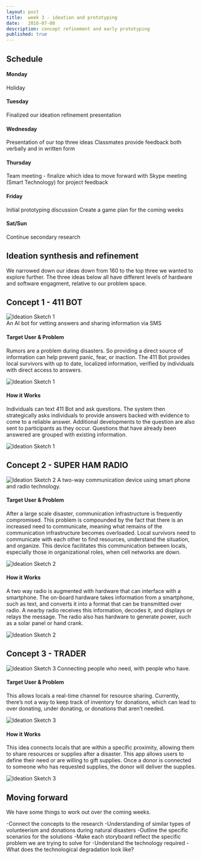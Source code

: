 ```yaml
---
layout: post
title:  week 3 - ideation and prototyping
date:   2016-07-08
description: concept refinement and early prototyping
published: true
---
```

## Schedule  

#### Monday
Holiday

#### Tuesday
Finalized our ideation refinement presentation 

#### Wednesday
Presentation of our top three ideas
Classmates provide feedback both verbally and in written form


#### Thursday
Team meeting - finalize which idea to move forward with
Skype meeting (Smart Technology) for project feedback

#### Friday
Initial prototyping discussion
Create a game plan for the coming weeks

#### Sat/Sun
Continue secondary research



## Ideation synthesis and refinement
We narrowed down our ideas down from 160 to the top three we wanted to explore further. The three ideas below all have different levels of hardware and software engagment, relative to our problem space.

## Concept 1 - 411 BOT
![Ideation Sketch 1](../../../img/week-3/Idea1DiagramHero.png)<br/>
An AI bot for vetting answers and sharing information via SMS

#### Target User & Problem
Rumors are a problem during disasters. So providing a direct source of information can help prevent panic, fear, or inaction. The 411 Bot provides local survivors with up to date, localized information, verified by individuals with direct access to answers.

![Ideation Sketch 1](../../../img/week-3/Idea1Diagram.png)

#### How it Works
Individuals can text 411 Bot and ask questions. The system then strategically asks individuals to provide answers backed with evidence to come to a reliable answer. Additional developments to the question are also sent to participants as they occur. Questions that have already been answered are grouped with existing information.

![Ideation Sketch 1](../../../img/week-3/Idea1Storyboard.png)


## Concept 2 - SUPER HAM RADIO
![Ideation Sketch 2](../../../img/week-3/Idea2DiagramHero.png)
A two-way communication device using smart phone and radio technology.

#### Target User & Problem
After a large scale disaster, communication infrastructure is frequently compromised. This problem is compounded by the fact that there is an increased need to communicate, meaning what remains of the communication infrastructure becomes overloaded. Local survivors need to communicate with each other to find resources, understand the situation, and organize. This device facilitates this communication between locals, especially those in organizational roles, when cell networks are down.

![Ideation Sketch 2](../../../img/week-3/Idea2Diagram.png)

#### How it Works
A two way radio is augmented with hardware that can interface with a smartphone. The on-board hardware takes information from a smartphone, such as text, and converts it into a format that can be transmitted over radio. A nearby radio receives this information, decodes it, and displays or relays the message. The radio also has hardware to generate power, such as a solar panel or hand crank.

![Ideation Sketch 2](../../../img/week-3/Idea2Storyboard.png)


## Concept 3 - TRADER
![Ideation Sketch 3](../../../img/week-3/Idea3DiagramHero.png)
Connecting people who need, with people who have.

#### Target User & Problem
This allows locals a real-time channel for resource sharing. Currently, there’s not a way to keep track of inventory for donations, which can lead to over donating, under donating, or donations that aren’t needed.

![Ideation Sketch 3](../../../img/week-3/Idea3Diagram.png)

#### How it Works
This idea connects locals that are within a specific proximity, allowing them to share resources or supplies after a disaster. This app allows users to define their need or are willing to gift supplies. Once a donor is connected to someone who has requested supplies, the donor will deliver the supplies.

![Ideation Sketch 3](../../../img/week-3/Idea3Storyboard.png)


## Moving forward
We have some things to work out over the coming weeks.

-Connect the concepts to the research
-Understanding of similar types of volunteerism and donations during natural disasters
-Outline the specific scenarios for the solutions
-Make each storyboard reflect the specific problem we are trying to solve for
-Understand the technology required
-What does the technological degradation look like?
